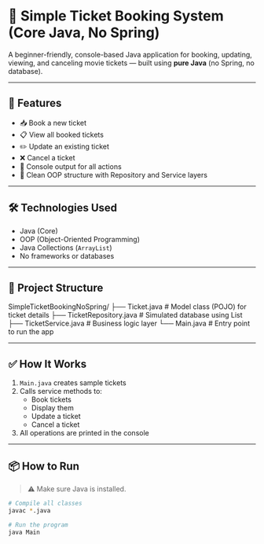 # 🎫 Simple Ticket Booking System (Core Java, No Spring)

A beginner-friendly, console-based Java application for booking, updating, viewing, and canceling movie tickets — built using **pure Java** (no Spring, no database).

---

## 🚀 Features

- 📥 Book a new ticket
- 📋 View all booked tickets
- ✏️ Update an existing ticket
- ❌ Cancel a ticket
- 🧾 Console output for all actions
- 🧼 Clean OOP structure with Repository and Service layers

---

## 🛠 Technologies Used

- Java (Core)
- OOP (Object-Oriented Programming)
- Java Collections (`ArrayList`)
- No frameworks or databases

---

## 📁 Project Structure

SimpleTicketBookingNoSpring/
├── Ticket.java # Model class (POJO) for ticket details
├── TicketRepository.java # Simulated database using List<Ticket>
├── TicketService.java # Business logic layer
└── Main.java # Entry point to run the app











---

## ✅ How It Works

1. `Main.java` creates sample tickets
2. Calls service methods to:
   - Book tickets
   - Display them
   - Update a ticket
   - Cancel a ticket
3. All operations are printed in the console

---

## 📦 How to Run

> ⚠️ Make sure Java is installed.

```bash
# Compile all classes
javac *.java

# Run the program
java Main
